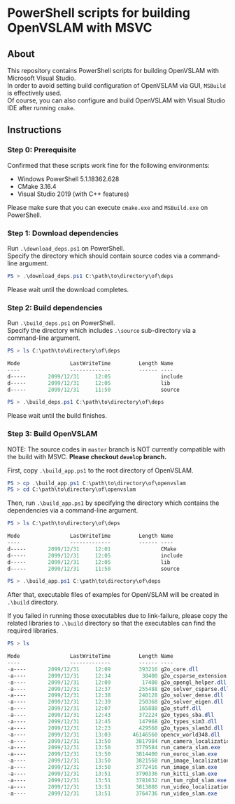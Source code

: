 # PowerShell scripts for building OpenVSLAM with MSVC

## About

This repository contains PowerShell scripts for building OpenVSLAM with Microsoft Visual Studio.  
In order to avoid setting build configuration of OpenVSLAM via GUI, `MSBuild` is effectively used.  
Of course, you can also configure and build OpenVSLAM with Visual Studio IDE after running `cmake`.

## Instructions

### Step 0: Prerequisite 

Confirmed that these scripts work fine for the following environments:

- Windows PowerShell 5.1.18362.628
- CMake 3.16.4
- Visual Studio 2019 (with C++ features)

Please make sure that you can execute `cmake.exe` and `MSBuild.exe` on PowerShell.

### Step 1: Download dependencies

Run `.\download_deps.ps1` on PowerShell.  
Specify the directory which should contain source codes via a command-line argument.

```powershell
PS > .\download_deps.ps1 C:\path\to\directory\of\deps
```

Please wait until the download completes.

### Step 2: Build dependencies

Run `.\build_deps.ps1` on PowerShell.  
Specify the directory which includes `.\source` sub-directory via a command-line argument.

```powershell
PS > ls C:\path\to\directory\of\deps

Mode                LastWriteTime         Length Name
----                -------------         ------ ----
d-----       2099/12/31     12:05                include
d-----       2099/12/31     12:05                lib
d-----       2099/12/31     11:50                source

PS > .\build_deps.ps1 C:\path\to\directory\of\deps
```

Please wait until the build finishes.

### Step 3: Build OpenVSLAM

NOTE: The source codes in `master` branch is NOT currently compatible with the build with MSVC. **Please checkout `develop` branch.**

First, copy `.\build_app.ps1` to the root directory of OpenVSLAM.

```powershell
PS > cp .\build_app.ps1 C:\path\to\directory\of\openvslam
PS > cd C:\path\to\directory\of\openvslam
```

Then, run `.\build_app.ps1` by specifying the directory which contains the dependencies via a command-line argument.

```powershell
PS > ls C:\path\to\directory\of\deps

Mode                LastWriteTime         Length Name
----                -------------         ------ ----
d-----       2099/12/31     12:01                CMake
d-----       2099/12/31     12:05                include
d-----       2099/12/31     12:05                lib
d-----       2099/12/31     11:50                source

PS > .\build_app.ps1 C:\path\to\directory\of\deps
```

After that, executable files of examples for OpenVSLAM will be created in `.\build` directory.

If you failed in running those executables due to link-failure, please copy the related libraries to `.\build` directory so that the executables can find the required libraries.

```powershell
PS > ls

Mode                LastWriteTime         Length Name
----                -------------         ------ ----
-a----       2099/12/31     12:09         393216 g2o_core.dll
-a----       2099/12/31     12:34          38400 g2o_csparse_extension.dll
-a----       2099/12/31     12:09          17408 g2o_opengl_helper.dll
-a----       2099/12/31     12:37         255488 g2o_solver_csparse.dll
-a----       2099/12/31     12:38         240128 g2o_solver_dense.dll
-a----       2099/12/31     12:39         250368 g2o_solver_eigen.dll
-a----       2099/12/31     12:07         165888 g2o_stuff.dll
-a----       2099/12/31     12:43         372224 g2o_types_sba.dll
-a----       2099/12/31     12:45         147968 g2o_types_sim3.dll
-a----       2099/12/31     12:23         429568 g2o_types_slam3d.dll
-a----       2099/12/31     13:03       46146560 opencv_world348.dll
-a----       2099/12/31     13:50        3817984 run_camera_localization.exe
-a----       2099/12/31     13:50        3779584 run_camera_slam.exe
-a----       2099/12/31     13:50        3814400 run_euroc_slam.exe
-a----       2099/12/31     13:50        3821568 run_image_localization.exe
-a----       2099/12/31     13:50        3772416 run_image_slam.exe
-a----       2099/12/31     13:51        3790336 run_kitti_slam.exe
-a----       2099/12/31     13:51        3781632 run_tum_rgbd_slam.exe
-a----       2099/12/31     13:51        3813888 run_video_localization.exe
-a----       2099/12/31     13:51        3764736 run_video_slam.exe
```
